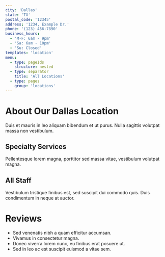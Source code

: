 ```yaml
---
city: 'Dallas'
state: 'TX'
postal_code: '12345'
address: '1234, Example Dr.'
phone: '(123) 456-7890'
business_hours:
  - 'M-F: 6am - 9pm'
  - 'Sa: 6am - 10pm'
  - 'Su: Closed'
templates: 'location'
menu:
  - type: pageIds
    structure: nested
  - type: separator
    title: 'All Locations'
  - type: pages
    group: 'locations'
---
```


# About Our Dallas Location

Duis et mauris in leo aliquam bibendum et ut purus. Nulla sagittis volutpat massa non vestibulum.  

## Specialty Services

Pellentesque lorem magna, porttitor sed massa vitae, vestibulum volutpat magna. 

## All Staff

Vestibulum tristique finibus est, sed suscipit dui commodo quis. Duis condimentum in neque at auctor. 

# Reviews

- Sed venenatis nibh a quam efficitur accumsan. 
- Vivamus in consectetur magna. 
- Donec viverra lorem nunc, eu finibus erat posuere ut. 
- Sed in leo ac est suscipit euismod a vitae sem.